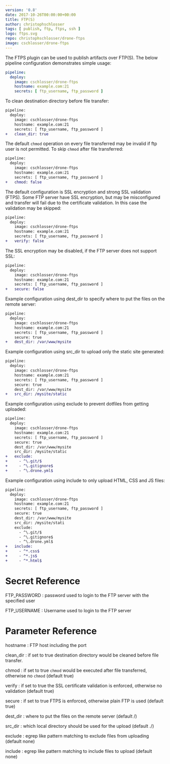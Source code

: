 ```yaml
---
version: '0.8'
date: 2017-10-26T00:00:00+00:00
title: FTP(S)
author: christophschlosser
tags: [ publish, ftp, ftps, ssh ]
logo: ftps.svg
repo: christophschlosser/drone-ftps
image: cschlosser/drone-ftps
---
```


The FTPS plugin can be used to publish artifacts over FTP(S). The below pipeline configuration demonstrates simple usage:

```yaml
pipeline:
  deploy:
    image: cschlosser/drone-ftps
    hostname: example.com:21
    secrets: [ ftp_username, ftp_password ]
```
To clean destination directory before file transfer:

```diff
pipeline:
  deploy:
    image: cschlosser/drone-ftps
    hostname: example.com:21
    secrets: [ ftp_username, ftp_password ]
+   clean_dir: true
```

The default ```chmod``` operation on every file transferred may be invalid if ftp user is not permitted.
To skip ```chmod``` after file transferred:


```diff
pipeline:
  deploy:
    image: cschlosser/drone-ftps
    hostname: example.com:21
    secrets: [ ftp_username, ftp_password ]
+   chmod: false
```

The default configuration is SSL encryption and strong SSL validation (FTPS).
Some FTP server have SSL encryption, but may be misconfigured and transfer will fail due to the certificate validation.
In this case the validation may be skipped:


```diff
pipeline:
  deploy:
    image: cschlosser/drone-ftps
    hostname: example.com:21
    secrets: [ ftp_username, ftp_password ]
+   verify: false
```

The SSL encryption may be disabled, if the FTP server does not support SSL:

```diff
pipeline:
  deploy:
    image: cschlosser/drone-ftps
    hostname: example.com:21
    secrets: [ ftp_username, ftp_password ]
+   secure: false
```

Example configuration using dest_dir to specify where to put the files on the remote server:

```diff
pipeline:
  deploy:
    image: cschlosser/drone-ftps
    hostname: example.com:21
    secrets: [ ftp_username, ftp_password ]
    secure: true
+   dest_dir: /var/www/mysite
```

Example configuration using src_dir to upload only the static site generated:

```diff
pipeline:
  deploy:
    image: cschlosser/drone-ftps
    hostname: example.com:21
    secrets: [ ftp_username, ftp_password ]
    secure: true
    dest_dir: /var/www/mysite
+   src_dir: /mysite/static
```

Example configuration using exclude to prevent dotfiles from getting uploaded:

```diff
pipeline:
  deploy:
    image: cschlosser/drone-ftps
    hostname: example.com:21
    secrets: [ ftp_username, ftp_password ]
    secure: true
    dest_dir: /var/www/mysite
    src_dir: /mysite/static
+   exclude:
+     - ^\.git/$
+     - ^\.gitignore$
+     - ^\.drone.yml$
```

Example configuration using include to only upload HTML, CSS and JS files:

```diff
pipeline:
  deploy:
    image: cschlosser/drone-ftps
    hostname: example.com:21
    secrets: [ ftp_username, ftp_password ]
    secure: true
    dest_dir: /var/www/mysite
    src_dir: /mysite/stati
    exclude:
      - ^\.git/$
      - ^\.gitignore$
      - ^\.drone.yml$
+   include:
+     - ^*.css$
+     - ^*.js$
+     - ^*.html$
```

# Secret Reference

FTP_PASSWORD
: password used to login to the FTP server with the specified user

FTP_USERNAME
: Username used to login to the FTP server

# Parameter Reference

hostname
: FTP host including the port

clean_dir
: if set to true destination directory would be cleaned before file transfer.

chmod
: if set to true ```chmod``` would be executed after file transferred, otherwise no ```chmod``` (default true)

verify
: if set to true the SSL certificate validation is enforced, otherwise no validation (default true)

secure
: if set to true FTPS is enforced, otherwise plain FTP is used (default true)

dest_dir
: where to put the files on the remote server (default /)

src_dir
: which local directory should be used for the upload (default ./)

exclude
: egrep like pattern matching to exclude files from uploading (default none)

include
: egrep like pattern matching to include files to upload (default none)

